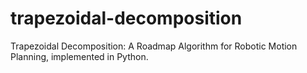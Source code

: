 # trapezoidal-decomposition
Trapezoidal Decomposition: A Roadmap Algorithm for Robotic Motion Planning, implemented in Python.
